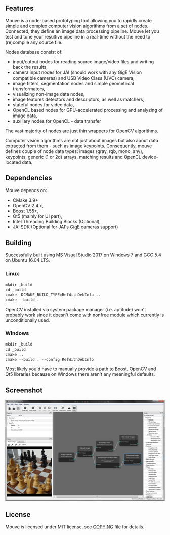 ## Features

Mouve is a node-based prototyping tool allowing you to rapidly create simple and complex computer vision algorithms from a set of nodes. Connected, they define an image data processing pipeline. Mouve let you test and tune your resultive pipeline in a real-time without the need to (re)compile any source file.

Nodes database consist of:

- input/output nodes for reading source image/video files and writing back the results,
- camera input nodes for JAI (should work with any GigE Vision compatible cameras) and USB Video Class (UVC) camera, 
- image filters, segmentation nodes and simple geometrical transformators,
- visualizing non-image data nodes,
- image features detectors and descriptors, as well as matchers,
- stateful nodes for video data,
- OpenCL based nodes for GPU-accelerated processing and analyzing of image data,
- auxillary nodes for OpenCL - data transfer

The vast majority of nodes are just thin wrappers for OpenCV algorithms.

Computer vision algorithms are not just about images but also about data extracted from them - such as image keypoints. Consequently, mouve defines couple of node data types: images (gray, rgb, mono, any), keypoints, generic (1 or 2d) arrays, matching results and OpenCL device-located data.

## Dependencies

Mouve depends on:

- CMake 3.9+
- OpenCV 2.4.x,
- Boost 1.55+,
- Qt5 (mainly for UI part),
- Intel Threading Building Blocks (Optional),
- JAI SDK (Optional for JAI's GigE cameras support)

## Building

Successfully built using MS Visual Studio 2017 on Windows 7 and GCC 5.4 on Ubuntu 16.04 LTS.

### Linux

```
mkdir _build
cd _build
cmake -DCMAKE_BUILD_TYPE=RelWithDebInfo ..
cmake --build .
```

OpenCV installed via system package manager (i.e. aptitude) won't probably work since it doesn't come with nonfree module which currently is unconditionally used.

### Windows

```
mkdir _build
cd _build
cmake ..
cmake --build . --config RelWithDebInfo
```

Most likely you'd have to manually provide a path to Boost, OpenCV and Qt5 libraries because on Windows there aren't any meaningful defaults.

## Screenshot

![Screenshot](ss.png?raw=true)

## License

Mouve is licensed under MIT license, see [COPYING](COPYING) file for details.

